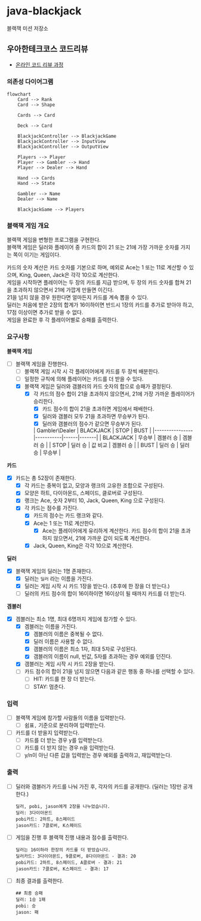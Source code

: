 # java-blackjack

블랙잭 미션 저장소

## 우아한테크코스 코드리뷰

- [온라인 코드 리뷰 과정](https://github.com/woowacourse/woowacourse-docs/blob/master/maincourse/README.md)

### 의존성 다이어그램

```mermaid
flowchart
    Card --> Rank
    Card --> Shape

    Cards --> Card

    Deck --> Card

    BlackjackController --> BlackjackGame
    BlackjackController --> InputView
    BlackjackController --> OutputView

    Players --> Player
    Player --> Gambler --> Hand
    Player --> Dealer --> Hand

    Hand --> Cards
    Hand --> State

    Gambler --> Name
    Dealer --> Name

    BlackjackGame --> Players
```

### 블랙잭 게임 개요

블랙잭 게임을 변형한 프로그램을 구현한다.   
블랙잭 게임은 딜러와 플레이어 중 카드의 합이 21 또는 21에 가장 가까운 숫자를 가지는 쪽이 이기는 게임이다.

카드의 숫자 계산은 카드 숫자를 기본으로 하며, 예외로 Ace는 1 또는 11로 계산할 수 있으며, King, Queen, Jack은 각각 10으로 계산한다.  
게임을 시작하면 플레이어는 두 장의 카드를 지급 받으며, 두 장의 카드 숫자를 합쳐 21을 초과하지 않으면서 21에 가깝게 만들면 이긴다.   
21을 넘지 않을 경우 원한다면 얼마든지 카드를 계속 뽑을 수 있다.  
딜러는 처음에 받은 2장의 합계가 16이하이면 반드시 1장의 카드를 추가로 받아야 하고, 17점 이상이면 추가로 받을 수 없다.  
게임을 완료한 후 각 플레이어별로 승패를 출력한다.

### 요구사항

**블랙잭 게임**

- [ ] 블랙잭 게임을 진행한다.
    - [ ] 블랙잭 게임 시작 시 각 플레이어에게 카드를 두 장씩 배분한다.
    - [ ] 일정한 규칙에 의해 플레이어는 카드를 더 받을 수 있다.
    - [x] 블랙잭 게임은 딜러와 갬블러의 카드 숫자의 합으로 승패가 결정된다.
        - [x] 각 카드의 점수 합이 21을 초과하지 않으면서, 21에 가장 가까운 플레이어가 승리한다.
            - [x] 카드 점수의 합이 21을 초과하면 게임에서 패배한다.
            - [x] 딜러와 갬블러 모두 21을 초과하면 무승부가 된다.
            - [x] 딜러와 갬블러의 점수가 같으면 무승부가 된다.

          | Gambler\Dealer | BLACKJACK | STOP | BUST |
                    |----------------|-----------|------|-------|
          | BLACKJACK | 무승부 | 겜블러 승 | 겜블러 승 |
          | STOP | 딜러 승 | 값 비교 | 겜블러 승 |
          | BUST | 딜러 승 | 딜러 승 | 무승부 |

**카드**

- [x] 카드는 총 52장이 존재한다.
    - [x] 각 카드는 중복이 없고, 모양과 랭크의 고유한 조합으로 구성된다.
    - [x] 모양은 하트, 다이아몬드, 스페이드, 클로버로 구성된다.
    - [x] 랭크는 Ace, 숫자 2부터 10, Jack, Queen, King 으로 구성된다.
    - [x] 각 카드는 점수를 가진다.
        - [x] 카드의 점수는 카드 랭크와 같다.
        - [x] Ace는 1 또는 11로 계산한다.
            - [x] Ace는 플레이어에게 유리하게 계산한다. 카드 점수의 합이 21을 초과하지 않으면서, 21에 가까운 값이 되도록 계산한다.
        - [x] Jack, Queen, King은 각각 10으로 계산한다.

**딜러**

- [x] 블랙잭 게임의 딜러는 1명 존재한다.
    - [x] 딜러는 `딜러` 라는 이름을 가진다.
    - [x] 딜러는 게임 시작 시 카드 1장을 받는다. (추후에 한 장을 더 받는다.)
    - [ ] 딜러의 카드 점수의 합이 16이하이면 16이상이 될 때까지 카드를 더 받는다.

**겜블러**

- [x] 겜블러는 최소 1명, 최대 6명까지 게임에 참가할 수 있다.
    - [x] 겜블러는 이름을 가진다.
        - [x] 겜블러의 이름은 중복될 수 없다.
        - [x] 딜러 이름은 사용할 수 없다.
        - [x] 갬블러의 이름은 최소 1자, 최대 5자로 구성된다.
        - [x] 갬블러의 이름이 null, 빈값, 5자를 초과하는 경우 예외를 던진다.
    - [x] 갬블러는 게임 시작 시 카드 2장을 받는다.
    - [ ] 카드 점수의 합이 21을 넘지 않으면 다음과 같은 행동 중 하나를 선택할 수 있다.
        - [ ] HIT: 카드를 한 장 더 받는다.
        - [ ] STAY: 멈춘다.

### 입력

- [ ] 블랙잭 게임에 참가할 사람들의 이름을 입력받는다.
    - [ ] 쉼표`,` 기준으로 분리하여 입력받는다.
- [ ] 카드를 더 받을지 입력받는다.
    - [ ] 카드를 더 받는 경우 y를 입력받는다.
    - [ ] 카드를 더 받지 않는 경우 n을 입력받는다.
    - [ ] y/n이 아닌 다른 값을 입력받는 경우 예외를 출력하고, 재입력받는다.

### 출력

- [ ] 딜러와 갬블러가 카드를 나눠 가진 후, 각자의 카드를 공개한다. (딜러는 1장만 공개한다.)
  ```
  딜러, pobi, jason에게 2장을 나누었습니다.
  딜러: 3다이아몬드
  pobi카드: 2하트, 8스페이드
  jason카드: 7클로버, K스페이드
  ```

- [ ] 게임을 진행 후 블랙잭 진행 내용과 점수를 출력한다.
  ```
  딜러는 16이하라 한장의 카드를 더 받았습니다.
  딜러카드: 3다이아몬드, 9클로버, 8다이아몬드 - 결과: 20
  pobi카드: 2하트, 8스페이드, A클로버 - 결과: 21
  jason카드: 7클로버, K스페이드 - 결과: 17
  ```

- [ ] 최종 결과를 출력한다.
  ```
  ## 최종 승패
  딜러: 1승 1패
  pobi: 승
  jason: 패
  ```
